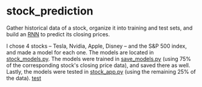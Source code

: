 # stock_prediction

Gather historical data of a stock, organize it into training and test sets, and build an [RNN](https://towardsdatascience.com/illustrated-guide-to-recurrent-neural-networks-79e5eb8049c9) to predict its closing prices.

I chose 4 stocks – Tesla, Nvidia, Apple, Disney – and the S&P 500 index, and made a model for each one. The models are located in [stock_models.py](https://github.com/HzaRashid/stock_prediction/blob/main/stock_models.py). The models were trained in [save_models.py](https://github.com/HzaRashid/stock_prediction/blob/main/save_models.py) (using 75% of the corresponding stock's closing price data), and saved there as well. Lastly, the models were tested in [stock_app.py](https://github.com/HzaRashid/stock_prediction/blob/main/stock_app.py) (using the remaining 25% of the data).
[test](uhttps://share.streamlit.io/hzarashid/stock_prediction/main/test_deploy.pyrl)
